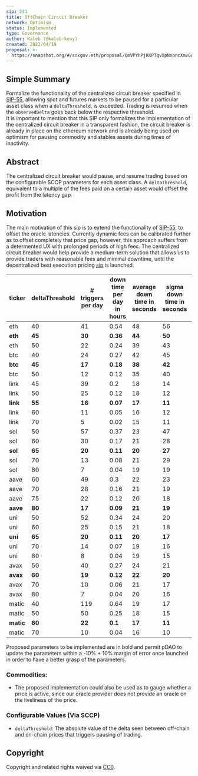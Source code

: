 ```yaml
---
sip: 231
title: OffChain Circuit Breaker
network: Optimism
status: Implemented
type: Governance
author: Kaleb (@kaleb-keny)
created: 2022/04/19
proposal: >-
  https://snapshot.org/#/snxgov.eth/proposal/QmVPYhPjKKPTqvXpNnpncXmvGqsJrRYUj7LpWRQuvZ8WJn
---
```


## Simple Summary

<!--"If you can't explain it simply, you don't understand it well enough." Simply describe the outcome the proposed changes intends to achieve. This should be non-technical and accessible to a casual community member.-->

Formalize the functionality of the centralized circuit breaker specified in [SIP-55](https://sips.synthetix.io/sips/sip-55/), allowing spot and futures markets to be paused for a particular asset class when a `deltaThreshold`, is exceeded. Trading is resumed when the `observedDelta` goes back below the respective threshold.  
It is important to mention that this SIP only formalizes the implementation of the centralized circuit breaker in a transparent fashion, the circuit breaker is already in place on the ethereum network and is already being used on optimism for pausing commodity and stables assets during times of inactivity.

## Abstract

<!--A short (~200 word) description of the proposed change, the abstract should clearly describe the proposed change. This is what *will* be done if the SIP is implemented, not *why* it should be done or *how* it will be done. If the SIP proposes deploying a new contract, write, "We propose to deploy a new contract that will do x".-->

The centralized circuit breaker would pause, and resume trading based on the configurable SCCP parameters for each asset class. A `deltaThreshold`, equivalent to a multiple of the fees paid on a certain asset would offset the profit from the latency gap.

## Motivation

<!--This is where you explain the reasoning behind how you propose to solve the problem. Why did you propose to implement the change in this way, what were the considerations and trade-offs? The rationale fleshes out what motivated the design and why particular design decisions were made. It should describe alternate designs that were considered and related work. The rationale may also provide evidence of consensus within the community, and should discuss important objections or concerns raised during discussion.-->

The main motivation of this sip is to extend the functionality of [SIP-55](https://sips.synthetix.io/sips/sip-55/), to offset the oracle latencies.
Currently dynamic fees can be calibrated further as to offset completely that price gap, however, this approach suffers from a determented UX with prolonged periods of high fees. The centralized circuit breaker would help provide a medium-term solution that allows us to provide traders with reasonable fees and minimal downtime, until the decentralized best execution pricing [sip](https://sips.synthetix.io/sips/sip-303/) is launched.

| **ticker** | **deltaThreshold** | **# triggers per day** | **down time per day in hours** | **average down time in seconds** | **sigma down time in seconds** | **max downtime in seconds** |
| ---------- | ------------------ | ---------------------- | ------------------------------ | -------------------------------- | ------------------------------ | --------------------------- |
| eth        | 40                 | 41                     | 0.54                           | 48                               | 56                             | 73                          |
| **eth**    | **45**             | **30**                 | **0.36**                       | **44**                           | **50**                         | **70**                      |
| eth        | 50                 | 22                     | 0.24                           | 39                               | 43                             | 57                          |
| btc        | 40                 | 24                     | 0.27                           | 42                               | 45                             | 72                          |
| **btc**    | **45**             | **17**                 | **0.18**                       | **38**                           | **42**                         | **70**                      |
| btc        | 50                 | 12                     | 0.12                           | 35                               | 40                             | 65                          |
| link       | 45                 | 39                     | 0.2                            | 18                               | 14                             | 49                          |
| link       | 50                 | 25                     | 0.12                           | 18                               | 12                             | 53                          |
| **link**   | **55**             | **16**                 | **0.07**                       | **17**                           | **11**                         | **42**                      |
| link       | 60                 | 11                     | 0.05                           | 16                               | 12                             | 38                          |
| link       | 70                 | 5                      | 0.02                           | 15                               | 11                             | 57                          |
| sol        | 50                 | 57                     | 0.37                           | 23                               | 47                             | 58                          |
| sol        | 60                 | 30                     | 0.17                           | 21                               | 28                             | 50                          |
| **sol**    | **65**             | **20**                 | **0.11**                       | **20**                           | **27**                         | **48**                      |
| sol        | 70                 | 13                     | 0.08                           | 21                               | 29                             | 46                          |
| sol        | 80                 | 7                      | 0.04                           | 19                               | 19                             | 41                          |
| aave       | 60                 | 49                     | 0.3                            | 22                               | 23                             | 56                          |
| aave       | 70                 | 28                     | 0.16                           | 21                               | 19                             | 55                          |
| aave       | 75                 | 22                     | 0.12                           | 20                               | 18                             | 63                          |
| **aave**   | **80**             | **17**                 | **0.09**                       | **21**                           | **19**                         | **62**                      |
| uni        | 50                 | 52                     | 0.34                           | 24                               | 20                             | 63                          |
| uni        | 60                 | 25                     | 0.15                           | 21                               | 18                             | 69                          |
| **uni**    | **65**             | **20**                 | **0.11**                       | **20**                           | **17**                         | **69**                      |
| uni        | 70                 | 14                     | 0.07                           | 19                               | 16                             | 69                          |
| uni        | 80                 | 8                      | 0.04                           | 19                               | 15                             | 66                          |
| avax       | 50                 | 40                     | 0.27                           | 24                               | 21                             | 63                          |
| **avax**   | **60**             | **19**                 | **0.12**                       | **22**                           | **20**                         | **61**                      |
| avax       | 70                 | 10                     | 0.06                           | 21                               | 17                             | 44                          |
| avax       | 80                 | 7                      | 0.04                           | 20                               | 16                             | 33                          |
| matic      | 40                 | 119                    | 0.64                           | 19                               | 17                             | 51                          |
| matic      | 50                 | 50                     | 0.25                           | 18                               | 15                             | 49                          |
| **matic**  | **60**             | **22**                 | **0.1**                        | **17**                           | **11**                         | **50**                      |
| matic      | 70                 | 10                     | 0.04                           | 16                               | 10                             | 49                          |

Proposed parameters to be implemented are in bold and permit pDAO to update the parameters within a -10% + 10% margin of error once launched in order to have a better grasp of the parameters.

### Commodities:

- The proposed implementation could also be used as to gauge whether a price is active, since our oracle provider does not provide an oracle on the liveliness of the price.

### Configurable Values (Via SCCP)

- `deltaThreshold`: The absolute value of the delta seen between off-chain and on-chain prices that triggers pausing of trading.

## Copyright

Copyright and related rights waived via [CC0](https://creativecommons.org/publicdomain/zero/1.0/).
